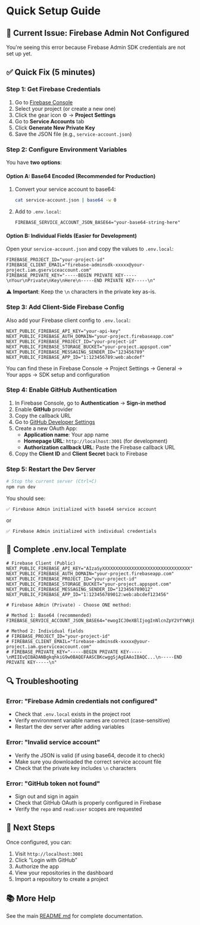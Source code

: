 # Quick Setup Guide

## 🚨 Current Issue: Firebase Admin Not Configured

You're seeing this error because Firebase Admin SDK credentials are not set up yet.

## ✅ Quick Fix (5 minutes)

### Step 1: Get Firebase Credentials

1. Go to [Firebase Console](https://console.firebase.google.com/)
2. Select your project (or create a new one)
3. Click the gear icon ⚙️ → **Project Settings**
4. Go to **Service Accounts** tab
5. Click **Generate New Private Key**
6. Save the JSON file (e.g., `service-account.json`)

### Step 2: Configure Environment Variables

You have **two options**:

#### Option A: Base64 Encoded (Recommended for Production)

1. Convert your service account to base64:
   ```bash
   cat service-account.json | base64 -w 0
   ```

2. Add to `.env.local`:
   ```env
   FIREBASE_SERVICE_ACCOUNT_JSON_BASE64="your-base64-string-here"
   ```

#### Option B: Individual Fields (Easier for Development)

Open your `service-account.json` and copy the values to `.env.local`:

```env
FIREBASE_PROJECT_ID="your-project-id"
FIREBASE_CLIENT_EMAIL="firebase-adminsdk-xxxxx@your-project.iam.gserviceaccount.com"
FIREBASE_PRIVATE_KEY="-----BEGIN PRIVATE KEY-----\nYour\nPrivate\nKey\nHere\n-----END PRIVATE KEY-----\n"
```

⚠️ **Important**: Keep the `\n` characters in the private key as-is.

### Step 3: Add Client-Side Firebase Config

Also add your Firebase client config to `.env.local`:

```env
NEXT_PUBLIC_FIREBASE_API_KEY="your-api-key"
NEXT_PUBLIC_FIREBASE_AUTH_DOMAIN="your-project.firebaseapp.com"
NEXT_PUBLIC_FIREBASE_PROJECT_ID="your-project-id"
NEXT_PUBLIC_FIREBASE_STORAGE_BUCKET="your-project.appspot.com"
NEXT_PUBLIC_FIREBASE_MESSAGING_SENDER_ID="123456789"
NEXT_PUBLIC_FIREBASE_APP_ID="1:123456789:web:abcdef"
```

You can find these in Firebase Console → Project Settings → General → Your apps → SDK setup and configuration

### Step 4: Enable GitHub Authentication

1. In Firebase Console, go to **Authentication** → **Sign-in method**
2. Enable **GitHub** provider
3. Copy the callback URL
4. Go to [GitHub Developer Settings](https://github.com/settings/developers)
5. Create a new OAuth App:
   - **Application name**: Your app name
   - **Homepage URL**: `http://localhost:3001` (for development)
   - **Authorization callback URL**: Paste the Firebase callback URL
6. Copy the **Client ID** and **Client Secret** back to Firebase

### Step 5: Restart the Dev Server

```bash
# Stop the current server (Ctrl+C)
npm run dev
```

You should see:
```
✅ Firebase Admin initialized with base64 service account
```
or
```
✅ Firebase Admin initialized with individual credentials
```

## 📝 Complete .env.local Template

```env
# Firebase Client (Public)
NEXT_PUBLIC_FIREBASE_API_KEY="AIzaSyXXXXXXXXXXXXXXXXXXXXXXXXXXXXXXXXX"
NEXT_PUBLIC_FIREBASE_AUTH_DOMAIN="your-project.firebaseapp.com"
NEXT_PUBLIC_FIREBASE_PROJECT_ID="your-project-id"
NEXT_PUBLIC_FIREBASE_STORAGE_BUCKET="your-project.appspot.com"
NEXT_PUBLIC_FIREBASE_MESSAGING_SENDER_ID="123456789012"
NEXT_PUBLIC_FIREBASE_APP_ID="1:123456789012:web:abcdef123456"

# Firebase Admin (Private) - Choose ONE method:

# Method 1: Base64 (recommended)
FIREBASE_SERVICE_ACCOUNT_JSON_BASE64="ewogICJ0eXBlIjogInNlcnZpY2VfYWNjb3VudCIsC..."

# Method 2: Individual fields
# FIREBASE_PROJECT_ID="your-project-id"
# FIREBASE_CLIENT_EMAIL="firebase-adminsdk-xxxxx@your-project.iam.gserviceaccount.com"
# FIREBASE_PRIVATE_KEY="-----BEGIN PRIVATE KEY-----\nMIIEvQIBADANBgkqhkiG9w0BAQEFAASCBKcwggSjAgEAAoIBAQC...\n-----END PRIVATE KEY-----\n"
```

## 🔍 Troubleshooting

### Error: "Firebase Admin credentials not configured"
- Check that `.env.local` exists in the project root
- Verify environment variable names are correct (case-sensitive)
- Restart the dev server after adding variables

### Error: "Invalid service account"
- Verify the JSON is valid (if using base64, decode it to check)
- Make sure you downloaded the correct service account file
- Check that the private key includes `\n` characters

### Error: "GitHub token not found"
- Sign out and sign in again
- Check that GitHub OAuth is properly configured in Firebase
- Verify the `repo` and `read:user` scopes are requested

## 🎉 Next Steps

Once configured, you can:
1. Visit `http://localhost:3001`
2. Click "Login with GitHub"
3. Authorize the app
4. View your repositories in the dashboard
5. Import a repository to create a project

## 📚 More Help

See the main [README.md](./README.md) for complete documentation.
